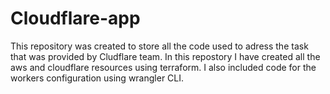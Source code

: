 # Cloudflare-app
This repository was created to store all the code used to adress the task that was provided by Cludflare team.
In this repostory I have created all the aws and cloudflare resources using terraform.
I also included code for the workers configuration using wrangler CLI.


